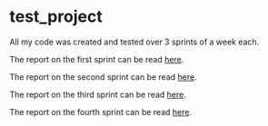 # test_project
All my code was created and tested over 3 sprints of a week each.

The report on the first sprint can be read [here](Reports/WEEKLY_REPORT.pdf). 

The report on the second sprint can be read [here](Reports/WEEKLY_REPORT_2.pdf).

The report on the third sprint can be read [here](Reports/WEEKLY_REPORT_3.pdf).  

The report on the fourth sprint can be read [here](Reports/WEEKLY_REPORT_4.pdf). 
